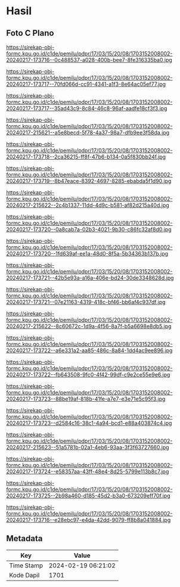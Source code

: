 # Hasil

## Foto C Plano

https://sirekap-obj-formc.kpu.go.id/c1de/pemilu/pdpr/17/03/15/20/08/1703152008002-20240217-173716--0c488537-a028-400b-bee7-8fe316335ba0.jpg

https://sirekap-obj-formc.kpu.go.id/c1de/pemilu/pdpr/17/03/15/20/08/1703152008002-20240217-173717--70fd066d-cc91-4341-a1f3-8e64ac05ef77.jpg

https://sirekap-obj-formc.kpu.go.id/c1de/pemilu/pdpr/17/03/15/20/08/1703152008002-20240217-173717--35ad43c9-8c84-46c8-96af-aadfe18cf3f3.jpg

https://sirekap-obj-formc.kpu.go.id/c1de/pemilu/pdpr/17/03/15/20/08/1703152008002-20240217-215621--a5e8becd-5f78-4a37-98a7-dfb9ee3f58da.jpg

https://sirekap-obj-formc.kpu.go.id/c1de/pemilu/pdpr/17/03/15/20/08/1703152008002-20240217-173718--2ca36215-ff8f-47b6-b134-0a5f830bb24f.jpg

https://sirekap-obj-formc.kpu.go.id/c1de/pemilu/pdpr/17/03/15/20/08/1703152008002-20240217-173719--8b47eace-8392-4697-8285-ebabda5f1d90.jpg

https://sirekap-obj-formc.kpu.go.id/c1de/pemilu/pdpr/17/03/15/20/08/1703152008002-20240217-215622--2c4b1337-11dd-4d9c-b581-af82d215a40d.jpg

https://sirekap-obj-formc.kpu.go.id/c1de/pemilu/pdpr/17/03/15/20/08/1703152008002-20240217-173720--0a8cab7a-02b3-4021-9b30-c86fc32af8d0.jpg

https://sirekap-obj-formc.kpu.go.id/c1de/pemilu/pdpr/17/03/15/20/08/1703152008002-20240217-173720--1fd639af-ee1a-48d0-8f5a-5b34363b137b.jpg

https://sirekap-obj-formc.kpu.go.id/c1de/pemilu/pdpr/17/03/15/20/08/1703152008002-20240217-173721--42b5e93a-a16a-406e-bd24-30de3348628d.jpg

https://sirekap-obj-formc.kpu.go.id/c1de/pemilu/pdpr/17/03/15/20/08/1703152008002-20240217-173721--07e21163-4319-418c-bf46-bb6af4c937df.jpg

https://sirekap-obj-formc.kpu.go.id/c1de/pemilu/pdpr/17/03/15/20/08/1703152008002-20240217-215622--8c60672c-1d9a-4f56-8a7f-b5a6698e8db5.jpg

https://sirekap-obj-formc.kpu.go.id/c1de/pemilu/pdpr/17/03/15/20/08/1703152008002-20240217-173722--a6e331a2-aa85-486c-8a84-1dd4ac9ee896.jpg

https://sirekap-obj-formc.kpu.go.id/c1de/pemilu/pdpr/17/03/15/20/08/1703152008002-20240217-173722--fb643508-9fc0-4f42-99df-c9e2ce55e9e6.jpg

https://sirekap-obj-formc.kpu.go.id/c1de/pemilu/pdpr/17/03/15/20/08/1703152008002-20240217-173723--88be19af-818b-41fe-a7e7-e3e71e5c95f3.jpg

https://sirekap-obj-formc.kpu.go.id/c1de/pemilu/pdpr/17/03/15/20/08/1703152008002-20240217-173723--d2584c16-38c1-4a94-bcd1-e88a403874c4.jpg

https://sirekap-obj-formc.kpu.go.id/c1de/pemilu/pdpr/17/03/15/20/08/1703152008002-20240217-215623--51a5781b-02a1-4eb6-93aa-3f3f63727660.jpg

https://sirekap-obj-formc.kpu.go.id/c1de/pemilu/pdpr/17/03/15/20/08/1703152008002-20240217-173724--e58357aa-43ff-48e4-8d25-5799e113b8c7.jpg

https://sirekap-obj-formc.kpu.go.id/c1de/pemilu/pdpr/17/03/15/20/08/1703152008002-20240217-173725--2b98a460-d185-45d2-b3a0-673209eff70f.jpg

https://sirekap-obj-formc.kpu.go.id/c1de/pemilu/pdpr/17/03/15/20/08/1703152008002-20240217-173716--e28ebc97-e4da-42dd-9079-ff8b8a041884.jpg


## Metadata

| Key        | Value               |
| ---------- | ------------------- |
| Time Stamp | 2024-02-19 06:21:02 |
| Kode Dapil | 1701                |



